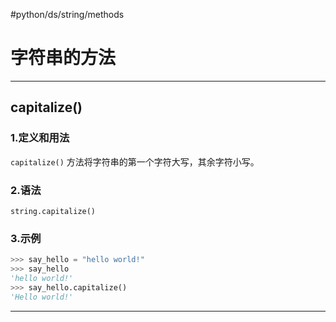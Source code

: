 #python/ds/string/methods
# 字符串的方法
---
## capitalize()
### 1.定义和用法
`capitalize()` 方法将字符串的第一个字符大写，其余字符小写。
### 2.语法 
`string.capitalize()`
### 3.示例
```python
>>> say_hello = "hello world!"
>>> say_hello
'hello world!'
>>> say_hello.capitalize()
'Hello world!'
```

---
